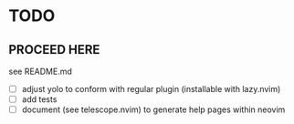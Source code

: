 # TODO

## PROCEED HERE ##
see README.md

- [ ] adjust yolo to conform with regular plugin (installable with lazy.nvim)
- [ ] add tests
- [ ] document (see telescope.nvim) to generate help pages within neovim
